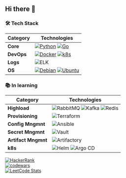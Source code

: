 ## Hi there 👋

<!-- Tech Stack --> 

### 🛠️ Tech Stack
| **Category** | **Technologies** |
| - | - |
**Core** | [![Python](https://img.shields.io/static/v1?label=&message=Python&color=3C78A9&logo=python&logoColor=FFFFFF)](https://www.python.org/) [![Go](https://img.shields.io/static/v1?label=&message=Go&color=00ADD8&logo=go&logoColor=FFFFFF)](https://go.dev/)
**DevOps** | [![Docker](https://img.shields.io/static/v1?label=&message=Docker&color=2496ED&logo=docker&logoColor=FFFFFF)](https://docker.com/) [![k8s](https://img.shields.io/static/v1?label=&message=k8s&color=326CE5&logo=kubernetes&logoColor=FFFFFF)](https://kubernetes.io/)  
**Logs** | ![ELK](https://img.shields.io/static/v1?label=&message=ELK&color=005571&logo=elasticstack&logoColor=FFFFFF)   
**OS** | [![Debian](https://img.shields.io/static/v1?label=&message=Debian&color=A81D33&logo=debian&logoColor=FFFFFF)](https://www.debian.org/) [![Ubuntu](https://img.shields.io/static/v1?label=&message=Ubuntu&color=E95420&logo=debian&logoColor=FFFFFF)](https://ubuntu.com/)

### 📚 In learning
| **Category** | **Technologies** |
| - | - |
**Highload** | ![RabbitMQ](https://img.shields.io/static/v1?label=&message=RabbitMQ&color=FF6600&logo=RabbitMQ&logoColor=FFFFFF) ![Kafka](https://img.shields.io/static/v1?label=&message=Kafka&color=231F20&logo=apachekafka&logoColor=FFFFFF) ![Redis](https://img.shields.io/static/v1?label=&message=Redis&color=FF4438&logo=redis&logoColor=FFFFFF)
**Provisioning** | ![Terraform](https://img.shields.io/static/v1?label=&message=Terraform&color=844FBA&logo=Terraform&logoColor=FFFFFF)  
**Config Mngmnt** | ![Ansible](https://img.shields.io/static/v1?label=&message=Ansible&color=EE0000&logo=Ansible&logoColor=FFFFFF)
**Secret Mngmnt** | ![Vault](https://img.shields.io/static/v1?label=&message=Vault&color=FFEC6E&logo=Vault&logoColor=FFFFFF)  
**Artifact Mngmnt** | ![Artifactory](https://img.shields.io/static/v1?label=&message=Artifactory&color=40BE46&logo=JFROG&logoColor=FFFFFF)   
**k8s** | ![Helm](https://img.shields.io/static/v1?label=&message=Helm&color=0F1689&logo=Helm&logoColor=FFFFFF) ![Argo CD](https://img.shields.io/static/v1?label=&message=ArgoCD&color=EF7B4D&logo=argocd&logoColor=FFFFFF)   


<!-- Tech Stack -->  

[![HackerRank](https://user-images.githubusercontent.com/1194257/65596422-1cef2080-df97-11e9-9abb-a225204d1805.png)](https://www.hackerrank.com/profile/madMaxR)       
[![codewars](https://www.codewars.com/users/madMaxR/badges/large)](https://www.codewars.com/users/madMaxR)   
[![LeetCode Stats](https://leetcard.jacoblin.cool/madMaxR?theme=light&font=Titillium%20Web)](https://leetcode.com/madMaxR/)      


<!--
**madMaxR/madMaxR** is a ✨ _special_ ✨ repository because its `README.md` (this file) appears on your GitHub profile.

Here are some ideas to get you started:

- 🔭 I’m currently working on ...
- 🌱 I’m currently learning ...
- 👯 I’m looking to collaborate on ...
- 🤔 I’m looking for help with ...
- 💬 Ask me about ...
- 📫 How to reach me: ...
- 😄 Pronouns: ...
- ⚡ Fun fact: ...
-->
